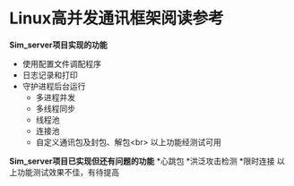 Linux高并发通讯框架阅读参考                                                   
=======================

**Sim_server项目实现的功能**<br>
 * 使用配置文件调配程序
 * 日志记录和打印
 * 守护进程后台运行
    * 多进程并发
    * 多线程同步
    * 线程池
    * 连接池
    * 自定义通讯包及封包、解包\<br>
    以上功能经测试可用
    
**Sim_server项目已实现但还有问题的功能**
    *心跳包
    *洪泛攻击检测
    *限时连接
    以上功能测试效果不佳，有待提高
    
    
    

                                                 
